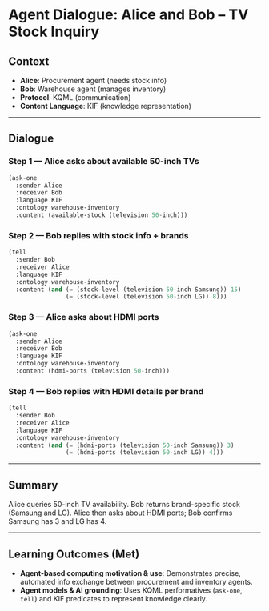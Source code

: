 # Agent Dialogue: Alice and Bob – TV Stock Inquiry

## Context
- **Alice**: Procurement agent (needs stock info)
- **Bob**: Warehouse agent (manages inventory)
- **Protocol**: KQML (communication)
- **Content Language**: KIF (knowledge representation)

---

## Dialogue

### Step 1 — Alice asks about available 50-inch TVs
```lisp
(ask-one
  :sender Alice
  :receiver Bob
  :language KIF
  :ontology warehouse-inventory
  :content (available-stock (television 50-inch)))
```

### Step 2 — Bob replies with stock info + brands
```lisp
(tell
  :sender Bob
  :receiver Alice
  :language KIF
  :ontology warehouse-inventory
  :content (and (= (stock-level (television 50-inch Samsung)) 15)
                (= (stock-level (television 50-inch LG)) 8)))
```

### Step 3 — Alice asks about HDMI ports
```lisp
(ask-one
  :sender Alice
  :receiver Bob
  :language KIF
  :ontology warehouse-inventory
  :content (hdmi-ports (television 50-inch)))
```

### Step 4 — Bob replies with HDMI details per brand
```lisp
(tell
  :sender Bob
  :receiver Alice
  :language KIF
  :ontology warehouse-inventory
  :content (and (= (hdmi-ports (television 50-inch Samsung)) 3)
                (= (hdmi-ports (television 50-inch LG)) 4)))
```

---

## Summary
Alice queries 50-inch TV availability. Bob returns brand-specific stock (Samsung and LG). Alice then asks about HDMI ports; Bob confirms Samsung has 3 and LG has 4.

---

## Learning Outcomes (Met)
- **Agent-based computing motivation & use**: Demonstrates precise, automated info exchange between procurement and inventory agents.
- **Agent models & AI grounding**: Uses KQML performatives (`ask-one`, `tell`) and KIF predicates to represent knowledge clearly.
